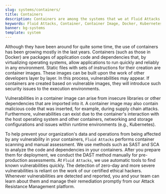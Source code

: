 ```yaml
---
slug: systems/containers/
title: Containers
description: Containers are among the systems that we at Fluid Attacks help you evaluate to detect security vulnerabilities that you can subsequently remediate.
keywords: Fluid Attacks, Container, Container Image, Docker, Kubernetes, Continuous Hacking, Ethical Hacking, Pentesting
banner: bg-systems
template: system
---
```


<div class="paragraph fw3 f5 lh-2">

Although they have been around for quite some time,
the use of containers has been growing mostly in the last years.
Containers
(such as those in Docker)
are packages of application code and dependencies that,
by virtualizing operating systems,
allow applications to run quickly and reliably in any environment.
Static files with sets of instructions for their creation are container images.
These images can be built upon the work of other developers layer by layer.
In this process,
vulnerabilities may appear.
If containers are created based on vulnerable images,
they will introduce such security issues to the execution environments.

</div>

<div class="paragraph fw3 f5 lh-2">

Vulnerabilities in a container image can arise
from insecure libraries or other dependencies that are imported into it.
A container image may also contain malicious code that was inserted,
for example,
during supply chain attacks.
Furthermore,
vulnerabilities can exist due to the container's interaction
with the host operating system and other containers,
networking and storage configurations
and issues within runtime environments
(e.g., Kubernetes).

</div>

<div class="paragraph fw3 f5 lh-2">

To help prevent your organization's data and operations
from being affected by any vulnerability in your containers,
`Fluid Attacks` performs container scanning and manual assessment.
We use methods such as SAST and SCA
to analyze the code and dependencies in your containers.
After you prepare them for deployment,
we conduct the DAST method manually for pre-production assessments.
At `Fluid Attacks`,
we use automatic tools to find known vulnerabilities quickly.
The detection of zero-day and more severe vulnerabilities
is reliant on the work of our certified ethical hackers.
Whenever vulnerabilities are detected and reported,
you and your team can learn about them
and manage their remediation promptly
from our Attack Resistance Management platform.

</div>